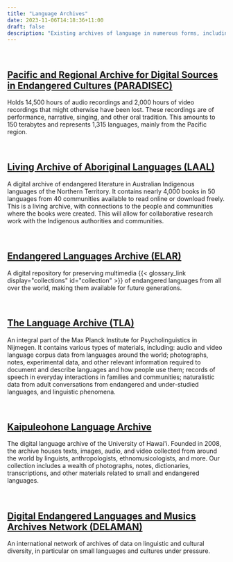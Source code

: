 ```yaml
---
title: "Language Archives"
date: 2023-11-06T14:18:36+11:00
draft: false
description: "Existing archives of language in numerous forms, including recorded speech, text, images, books and music."
---
```


<br>

## [Pacific and Regional Archive for Digital Sources in Endangered Cultures (PARADISEC)](https://www.paradisec.org.au/)

Holds 14,500 hours of audio recordings and 2,000 hours of video recordings that might otherwise have been lost. These recordings are of performance, narrative, singing, and other oral tradition. This amounts to 150 terabytes and represents 1,315 languages, mainly from the Pacific region.

<br>

## [Living Archive of Aboriginal Languages (LAAL)](https://livingarchive.cdu.edu.au/)

A digital archive of endangered literature in Australian Indigenous languages of the Northern Territory. It contains nearly 4,000 books in 50 languages from 40 communities available to read online or download freely. This is a living archive, with connections to the people and communities where the books were created. This will allow for collaborative research work with the Indigenous authorities and communities.

<br>

## [Endangered Languages Archive (ELAR)](https://www.elararchive.org/)

A digital repository for preserving multimedia {{< glossary_link display="collections" id="collection" >}} of endangered languages from all over the world, making them available for future generations.

<br>

## [The Language Archive (TLA)](https://archive.mpi.nl/tla/)

An integral part of the Max Planck Institute for Psycholinguistics in Nijmegen. It contains various types of materials, including: audio and video language corpus data from languages around the world; photographs, notes, experimental data, and other relevant information required to document and describe languages and how people use them; records of speech in everyday interactions in families and communities; naturalistic data from adult conversations from endangered and under-studied languages, and linguistic phenomena.

<br>

## [Kaipuleohone Language Archive](http://ling.hawaii.edu/kaipuleohone-language-archive/)

The digital language archive of the University of Hawai'i. Founded in 2008, the archive houses texts, images, audio, and video collected from around the world by linguists, anthropologists, ethnomusicologists, and more. Our collection includes a wealth of photographs, notes, dictionaries, transcriptions, and other materials related to small and endangered languages.

<br>

## [Digital Endangered Languages and Musics Archives Network (DELAMAN)](https://www.delaman.org/)

An international network of archives of data on linguistic and cultural diversity, in particular on small languages and cultures under pressure.

<br>
